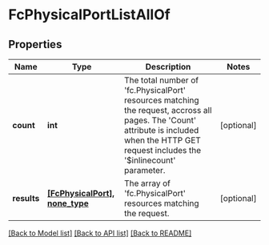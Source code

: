 # FcPhysicalPortListAllOf

## Properties
Name | Type | Description | Notes
------------ | ------------- | ------------- | -------------
**count** | **int** | The total number of &#39;fc.PhysicalPort&#39; resources matching the request, accross all pages. The &#39;Count&#39; attribute is included when the HTTP GET request includes the &#39;$inlinecount&#39; parameter. | [optional] 
**results** | [**[FcPhysicalPort], none_type**](FcPhysicalPort.md) | The array of &#39;fc.PhysicalPort&#39; resources matching the request. | [optional] 

[[Back to Model list]](../README.md#documentation-for-models) [[Back to API list]](../README.md#documentation-for-api-endpoints) [[Back to README]](../README.md)



